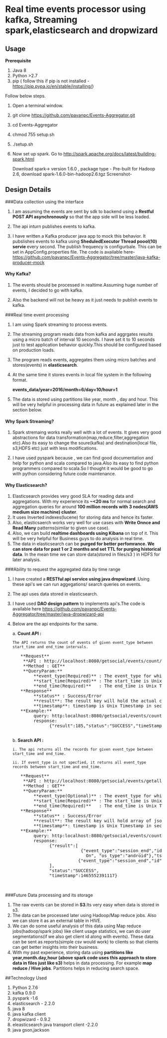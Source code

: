 # Real time  events processor using kafka, Streaming spark,elasticsearch and dropwizard

## Usage
<b> Prerequisite</b> 
   1. Java 8
   2. Python >2.7
   3. pip ( follow this if pip is not installed -  https://pip.pypa.io/en/stable/installing/)

Follow below steps.

1. Open a terminal window.

2. git clone https://github.com/pavanpc/Events-Aggregator.git

3. cd Events-Aggregator

4. chmod 755 setup.sh

5. ./setup.sh
6. Now set up spark.
   Go to http://spark.apache.org/docs/latest/building-spark.html
   
   Download spark->  version 1.6.0 , package type - Pre-built for Hadoop 2.6, download spark-1.6.0-bin-hadoop2.6.tgz
   Screenshot- 

   
   


## Design Details

###Data collection using the interface
1. I am assuming the events are sent by sdk to backend using a <b>Restful POST API asynchronously</b> so that the app side will be less loaded.

2. The api inturn publishes  events to kafka.

3. I have written a Kafka producer java app to mock this behavior. It pubslishes events to kafka using <b>SheduledExecutor Thread poool(10) servie </b> every second. The publish frequency is configurbale. This can be set in AppConfig.properties file. The code is available here- https://github.com/pavanpc/Events-Aggregator/tree/master/java-kafka-producer-mock
#### Why Kafka? 
   1. The events should be processed in realtime.Assuming huge number of events, I decided to go with kafka.
   
   2. Also the backend will not be heavy as it just needs to publish events to kafka.
   
   
###Real time event processing
1. I am using Spark streaming to process events.
2. The streaming program reads data from kafka and aggrgates results using a micro batch of interval 10 seconds. I have set it to 10 seconds just to test application behavior quickly.This should be configured based on production loads.
3. The program reads events, aggregates them using micro batches and stores(events)  in <b>elasticsearch</b>.
4. At the same time it stores events in local file system in the following format.

   <b> events_data/year=2016/month=6/day=10/hour=1 </b>
5. The data is stored using partitions like year, month , day and hour. This will be very helpful in processing data in future as explained later in the section below.

#### Why Spark Streaming?
  1. Spark stremaing works really well with a lot of events. It gives very good abstractions for data transformation(map,reduce,filter,aggregation etc).Also its easy to change the soure(kafka) and destination(local file, s3,HDFS etc) just with less modifications.
  
  2. I have used pyspark because , we can find good documentation and help for python and scala compared to java.Also its easy to find python programmers compared to scala.So I thought it would be good to go with python considering future code maintenance.
#### Why Elasticsearch?
  1. Elasticsearch provides very good SLA for reading data and aggregations. With my experience its<b> ~<20 ms</b> for normal search and aggregation queries for around <b>100 million records with 3 nodes(AWS medium size machine) cluster</b>. 
  2. It uses Inverted indexes(lucene) for storing data and hence its faster.
  3. Also, elasticsaerch works very well for use cases with <b>Write Onnce and Read Many</b> patterns(similar to given use case).
  4. Also, we can build <b>realtime dashboards using Kibana </b>on top of it. This will be very helpful for Business guys to do analysis in real time.
  5. The data in elasticsearch can be <b>purged for better perfomrance. We can store data for past 1 or 2 months and set TTL for purging historical  data</b>. In the mean time we can store data(stored in files/s3 ) in HDFS for later analysis. 
  
###Ability to request the aggregated data by time range
1. I have created a <b>RESTful api service using java dropwizard </b>.Using these api's we can run aggegations/ search queries on events.
2. The api uses data stored in elasticsearch.
3. I have used <b>DAO design pattern</b> to implements api's.The code is available here    https://github.com/pavanpc/Events-Aggregator/tree/master/java-dropwizard-api
4. Below are the api endpoints for the same.
   
   a. <b>Count API :</b>

       The API returns the count of events of given event_type between start_time and end_time intervals.
      <pre>
      **Request**
       **API : http://localhost:8080/getsocial/events/count/?event_type=session_end&start_time=1465484000&end_time=1465489089**
       **Method : GET**
       **QueryParam:**
           **event_type(Required)** : The event_type for which count is requied
           **start_time(Required)** : The start_time is Unix Timestamp in seconds
           **end_time(Required)**   : The end_time is Unix Timestamp in seconds
      **Response**
           **status** : Success/Error
           **result**: The result key will hold the actual count
           **timestamp**: timestamp is Unix Timestamp in seconds. This is the time at which api was run(helps in logging/debgging) 
      **Example:**
           query: http:localhost:8080/getsocial/events/count/?event_type=session_end&start_time=1465484000&end_time=1465489089
           response:
                 {"result":185,"status":"SUCCESS","timeStamp":1465552391117}
      </pre>
      
   b. <b>Search API :</b>
       
       i. The api returns all the records for given event_type between start_time and end_time.
       
       ii. If event_type is not specfied, it returns all event_type records between start_time and end_time.
      <pre>
      **Request**
       **API : http://localhost:8080/getsocial/events/getallevents/?event_type=session_end&start_time=1465484000&end_time=1465489089**
       **Method : GET**
       **QueryParam:**
           **event_type(Optional)** : The event_type for which records need to be fetched.If not specified returns all recods of all event types
           **start_time(Required)** : The start_time is Unix Timestamp in seconds
           **end_time(Required)**   : The end_time is Unix Timestamp in seconds
      **Response**
           **status** : Success/Error
           **result**: The result key will hold array of jsons(search result)
           **timestamp**: timestamp is Unix Timestamp in seconds. This is the time at which api was run(helps in logging/debgging) 
      **Example:**
           query: http:localhost:8080/getsocial/events/count/?event_type=session_end&start_time=1465484000&end_time=1465489089
           response:
                 {"result":[
                             {"event_type":"session_end","id":"session_end1465484132","params":{"Location service           status":"Location service
                               On", "os_type":"android"},"ts":1465484132},
                            {"event_type":"session_end","id":"session_end1465484030","params":{"Location service status":"Location service On",  "os_type":"ios"},"ts":1465484030}
                 ],
                 "status":"SUCCESS",
                 "timeStamp":1465552391117}
                 
      </pre>
   

  ###Future Data processing and its storage
  
  1. The raw events can be stored in <b>S3</b>.Its very easy when data is stored in s3. 
  2. The data can be processed later using Hadoop/Map reduce jobs. Also we can store it as an external table in HIVE.
  3. We can do some useful analysis of this data using Map reduce jobs(hadoop/spark jobs) like client usage statistics, we can do user segmentations(if we also get client id along with events). These data can be sent as reports(simple csv would work) to clients so that clients can get better insights into their business. 
  4. With my past experience, storing data using <b>partitions like year,month.day,hour (above spark code uses this approach to store data in files just like s3)</b> helps in data processing. For example <b>map reduce / Hive jobs</b>. Partitions helps in reducing search space.
  
##Technology Used
  1. Python 2.7.6
  2. kafka 0.9.0
  3. pyspark -1.6
  4. elasticsearch - 2.2.0
  5. java 8
  6. java kafka client
  7. dropwizard - 0.9.2
  8. eleasticsearch java transport client -2.2.0
  9. java gson,jackson
 

